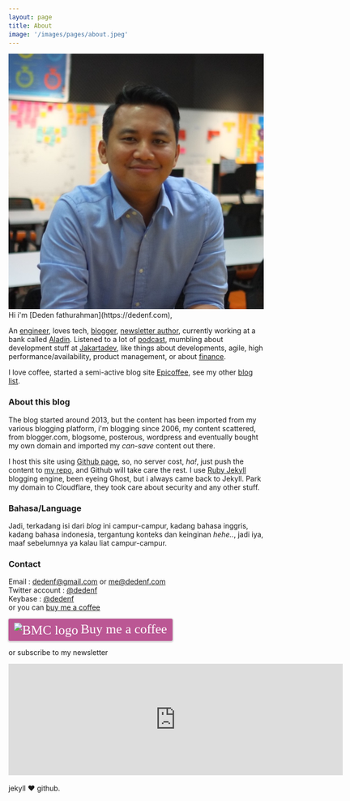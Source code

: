 ```yaml
---
layout: page
title: About
image: '/images/pages/about.jpeg'
---
```



<div class="author__avatar">
    <a href="https://notes.dedenf.com/">
        <img src="/images/sites/avatar.jpg" alt="Deden Fathurahman" itemprop="image">
    </a>
</div>
Hi i'm [Deden fathurahman](https://dedenf.com),

An [engineer](https://github.com/dedenf), loves tech, [blogger](https://notes.dedenf.com), [newsletter author](http://jakartadev.org), currently working at a bank called [Aladin](https://aladinbank.id). Listened to a lot of [podcast](/2018/01/podcast), mumbling about development stuff at [Jakartadev](http://jakartadev.org), like things about developments, agile, high performance/availability, product management, or about [finance](https://seputarfinansial.com).

I love coffee, started a semi-active blog site [Epicoffee](http://epicoffee.com), see my other [blog list](https://dedenf.com).

### About this blog
The blog started around 2013, but the content has been imported from my various blogging platform, i'm blogging since 2006, my content scattered, from blogger.com, blogsome, posterous, wordpress and eventually bought my own domain and imported my _can-save_ content out there.

I host this site using [Github page](https://pages.github.com/), so, no server cost, _ha!_, just push the content to [my repo](https://github.com/dedenf/dedenf.github.io/), and Github will take care the rest. I use [Ruby Jekyll](https://jekyllrb.com/) blogging engine, been eyeing Ghost, but i always came back to Jekyll. Park my domain to Cloudflare, they took care about security and any other stuff.


### Bahasa/Language
Jadi, terkadang isi dari *blog* ini campur-campur, kadang bahasa inggris, kadang bahasa indonesia, tergantung konteks dan keinginan *hehe..*, jadi iya, maaf sebelumnya ya kalau liat campur-campur.


### Contact
Email : dedenf@gmail.com or me@dedenf.com   
Twitter account : [@dedenf](https://twitter.com/dedenf)    
Keybase : [@dedenf](https://keybase.io/dedenf)   
or you can [buy me a coffee](https://www.buymeacoffee.com/dedenf)   


<style>.bmc-button img{vertical-align: middle !important;}.bmc-button{text-decoration: none; !important;display:inline-block !important;padding:5px 10px !important;color:#FFFFFF !important;background-color:#BB5794 !important;border-radius: 3px !important;border: 1px solid transparent !important;font-size: 26px !important;box-shadow: 0px 1px 2px rgba(190, 190, 190, 0.5) !important;-webkit-box-shadow: 0px 1px 2px 2px rgba(190, 190, 190, 0.5) !important;-webkit-transition: 0.3s all linear !important;transition: 0.3s all linear !important;margin: 0 auto !important;font-family:"Cookie", cursive !important;}.bmc-button:hover, .bmc-button:active, .bmc-button:focus {-webkit-box-shadow: 0 4px 16px 0 rgba(190, 190, 190,.45) !important;box-shadow: 0 4px 16px 0 rgba(190, 190, 190,.45) !important;opacity: 0.85 !important;color:#FFFFFF !important;}</style><link href="https://fonts.googleapis.com/css?family=Cookie" rel="stylesheet"><a class="bmc-button" target="_blank" href="https://www.buymeacoffee.com/dedenf"><img src="https://www.buymeacoffee.com/assets/img/BMC-btn-logo.svg" alt="BMC logo"><span style="margin-left:5px">Buy me a coffee</span></a>

or subscribe to my newsletter
<div class='embed-container'><iframe class="embed-container" width="660" height="220" src="https://dedenf.substack.com/embed" frameborder="0" scrolling="no"></iframe></div>     

jekyll :heart: github.
